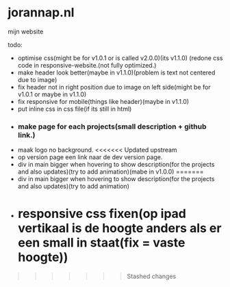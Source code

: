 # jorannap.nl
mijn website

todo:
- optimise css(might be for v1.0.1 or is called v2.0.0)(its v1.1.0) (redone css code in responsive-website.(not fully optimized.)
- make header look better(maybe in v1.1.0)(problem is text not centered due to image)
- fix header not in right position due to image on left side(might be for v1.0.1 or maybe in v1.1.0)
- fix responsive for mobile(things like header)(maybe in v1.1.0)
- put inline css in css file(if its still in html)
- ### make page for each projects(small description + github link.)
- maak logo no background.
<<<<<<< Updated upstream
- op version page een link naar de dev version page.
- div in main bigger when hovering to show description(for the projects and also updates)(try to add animation)(mabe in v1.0.0)
=======
- div in main bigger when hovering to show description(for the projects and also updates)(try to add animation)
- # responsive css fixen(op ipad vertikaal is de hoogte anders als er een small in staat(fix = vaste hoogte))
>>>>>>> Stashed changes
